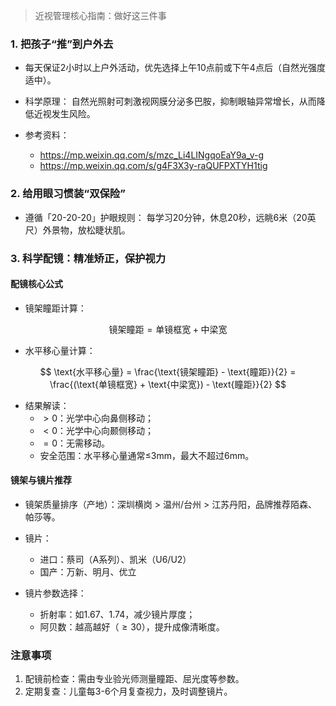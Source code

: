 > 近视管理核心指南：做好这三件事


### 1. 把孩子“推”到户外去

- 每天保证2小时以上户外活动，优先选择上午10点前或下午4点后（自然光强度适中）。

- 科学原理：
自然光照射可刺激视网膜分泌多巴胺，抑制眼轴异常增长，从而降低近视发生风险。

- 参考资料：

    - https://mp.weixin.qq.com/s/mzc_Li4LINgqoEaY9a_v-g
    - https://mp.weixin.qq.com/s/g4F3X3y-raQUFPXTYH1tig


### 2. 给用眼习惯装“双保险”

- 遵循「20-20-20」护眼规则：
每学习20分钟，休息20秒，远眺6米（20英尺）外景物，放松睫状肌。


### 3. 科学配镜：精准矫正，保护视力

#### 配镜核心公式

- 镜架瞳距计算：

$$
\text{镜架瞳距} = \text{单镜框宽} + \text{中梁宽}
$$

- 水平移心量计算：

$$
\text{水平移心量} = \frac{\text{镜架瞳距} - \text{瞳距}}{2} = \frac{(\text{单镜框宽} + \text{中梁宽}) - \text{瞳距}}{2}
$$

- 结果解读：
    - $>0$：光学中心向鼻侧移动；
    - $<0$：光学中心向颞侧移动；
    - $=0$：无需移动。
    - 安全范围：水平移心量通常≤3mm，最大不超过6mm。

#### 镜架与镜片推荐

- 镜架质量排序（产地）：深圳横岗 $>$ 温州/台州 $>$ 江苏丹阳，品牌推荐陌森、帕莎等。

- 镜片：
    - 进口：蔡司（A系列）、凯米（U6/U2）
    - 国产：万新、明月、优立

- 镜片参数选择：
    - 折射率：如1.67、1.74，减少镜片厚度；
    - 阿贝数：越高越好（$≥30$），提升成像清晰度。


### 注意事项
1. 配镜前检查：需由专业验光师测量瞳距、屈光度等参数。
2. 定期复查：儿童每3-6个月复查视力，及时调整镜片。

